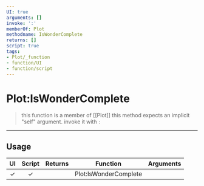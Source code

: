 ```yaml
---
UI: true
arguments: []
invoke: ':'
memberOf: Plot
methodname: IsWonderComplete
returns: []
script: true
tags:
- Plot/_function
- function/UI
- function/script
---
```

# Plot:IsWonderComplete
> this function is a member of [[Plot]]
> this method expects an implicit "self" argument. invoke it with `:`
-----
## Usage
|  UI | Script | Returns | Function | Arguments |
|:---:|:------:|-------:|:--------:|:---------|
|✓|✓||Plot:IsWonderComplete||
